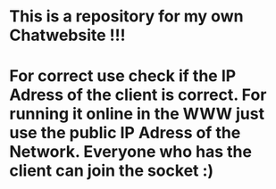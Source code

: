 # This is a repository for my own Chatwebsite !!!

# For correct use check if the IP Adress of the client is correct. For running it online in the WWW just use the public IP Adress of the Network. Everyone who has the client can join the socket :)